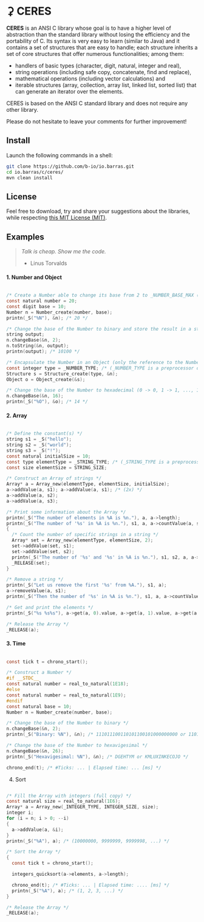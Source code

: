 # ⚳ CERES

**CERES** is an ANSI C library whose goal is to have a higher level of abstraction than the standard
library without losing the efficiency and the portability of C. Its syntax is very easy to learn
(similar to Java) and it contains a set of structures that are easy to handle; each structure
inherits a set of core structures that offer numerous functionalities; among them:

  * handlers of basic types (character, digit, natural, integer and real),
  * string operations (including safe copy, concatenate, find and replace),
  * mathematical operations (including vector calculations) and
  * iterable structures (array, collection, array list, linked list, sorted list) that can generate
    an iterator over the elements.

CERES is based on the ANSI C standard library and does not require any other library.

Please do not hesitate to leave your comments for further improvement!


## Install

Launch the following commands in a shell:
~~~bash
git clone https://github.com/b-io/io.barras.git
cd io.barras/c/ceres/
mvn clean install
~~~


## License

Feel free to download, try and share your suggestions about the libraries,
while respecting [this MIT License (MIT)][license].

[license]: <LICENSE>


## Examples

>*Talk is cheap. Show me the code.*
>- Linus Torvalds


#### 1. Number and Object

~~~c

/* Create a Number able to change its base from 2 to _NUMBER_BASE_MAX (36) */
const natural number = 20;
const digit base = 10;
Number n = Number_create(number, base);
printn(_S("%N"), &n); /* 20 */

/* Change the base of the Number to binary and store the result in a string */
string output;
n.changeBase(&n, 2);
n.toString(&n, output);
printn(output); /* 10100 */

/* Encapsulate the Number in an Object (only the reference to the Number is kept) */
const integer type = _NUMBER_TYPE; /* (_NUMBER_TYPE is a preprocessor definition) */
Structure s = Structure_create(type, &n);
Object o = Object_create(&s);

/* Change the base of the Number to hexadecimal (0 -> 0, 1 -> 1, ..., 10 -> A, 11 -> B, ...) */
n.changeBase(&n, 16);
printn(_S("%O"), &o); /* 14 */

~~~


#### 2. Array

~~~c

/* Define the constant(s) */
string s1 = _S("hello");
string s2 = _S("world");
string s3 = _S("!");
const natural initialSize = 10;
const type elementType = _STRING_TYPE; /* (_STRING_TYPE is a preprocessor definition) */
const size elementSize = STRING_SIZE;

/* Construct an Array of strings */
Array* a = Array_new(elementType, elementSize, initialSize);
a->addValue(a, s1); a->addValue(a, s1); /* (2x) */
a->addValue(a, s2);
a->addValue(a, s3);

/* Print some information about the Array */
printn(_S("The number of elements in %A is %n."), a, a->length);
printn(_S("The number of '%s' in %A is %n."), s1, a, a->countValue(a, s1));
{
  /* Count the number of specific strings in a string */
  Array* set = Array_new(elementType, elementSize, 2);
  set->addValue(set, s1);
  set->addValue(set, s2);
  printn(_S("The number of '%s' and '%s' in %A is %n."), s1, s2, a, a->countAll(a, set));
  _RELEASE(set);
}

/* Remove a string */
printn(_S("Let us remove the first '%s' from %A."), s1, a);
a->removeValue(a, s1);
printn(_S("Then the number of '%s' in %A is %n."), s1, a, a->countValue(a, s1));

/* Get and print the elements */
printn(_S("%s %s%s"), a->get(a, 0).value, a->get(a, 1).value, a->get(a, 2).value); /* hello world! */

/* Release the Array */
_RELEASE(a);

~~~


#### 3. Time

~~~c

const tick t = chrono_start();

/* Construct a Number */
#if __STDC__
const natural number = real_to_natural(1E18);
#else
const natural number = real_to_natural(1E9);
#endif
const natural base = 10;
Number n = Number_create(number, base);

/* Change the base of the Number to binary */
n.changeBase(&n, 2);
printn(_S("Binary: %N"), &n); /* 111011100110101100101000000000 or 110111100000101101101011001110100111011001000000000000000000 */

/* Change the base of the Number to hexavigesimal */
n.changeBase(&n, 26);
printn(_S("Hexavigesimal: %N"), &n); /* DGEHTYM or KMLUXINKECOJO */

chrono_end(t); /* #Ticks: ... | Elapsed time: ... [ms] */

~~~


4. Sort

~~~c

/* Fill the Array with integers (full copy) */
const natural size = real_to_natural(1E6);
Array* a = Array_new(_INTEGER_TYPE, INTEGER_SIZE, size);
integer i;
for (i = n; i > 0; --i)
{
  a->addValue(a, &i);
}
printn(_S("%A"), a); /* (10000000, 9999999, 9999998, ...) */

/* Sort the Array */
{
  const tick t = chrono_start();

  integers_quicksort(a->elements, a->length);

  chrono_end(t); /* #Ticks: ... | Elapsed time: .... [ms] */
  printn(_S("%A"), a); /* (1, 2, 3, ...) */
}

/* Release the Array */
_RELEASE(a);

~~~
